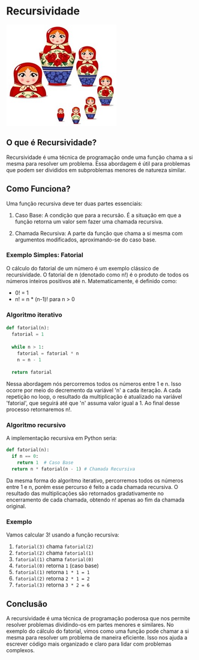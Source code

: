 # Recursividade

![boneca russa](boneca.jpeg)

## O que é Recursividade?

Recursividade é uma técnica de programação onde uma função chama a si mesma para resolver um problema. Essa abordagem é útil para problemas que podem ser divididos em subproblemas menores de natureza similar.

## Como Funciona?

Uma função recursiva deve ter duas partes essenciais:

1. Caso Base: A condição que para a recursão. É a situação em que a função retorna um valor sem fazer uma chamada recursiva.

2. Chamada Recursiva: A parte da função que chama a si mesma com argumentos modificados, aproximando-se do caso base.

### Exemplo Simples: Fatorial

O cálculo do fatorial de um número é um exemplo clássico de recursividade. O fatorial de n (denotado como n!) é o produto de todos os números inteiros positivos até n. Matematicamente, é definido como:

- 0! = 1
- n! = n * (n-1)! para n > 0

### Algoritmo iterativo

```python
def fatorial(n):
  fatorial = 1

  while n > 1:
    fatorial = fatorial * n
    n = n - 1
      
  return fatorial
```

Nessa abordagem nós percorremos todos os números entre 1 e n. Isso ocorre por meio do decremento da variável 'n' a cada iteração. A cada repetição no loop, o resultado da multiplicação é atualizado na variável 'fatorial', que seguirá até que 'n' assuma valor igual a 1. Ao final desse processo retornaremos n!.

### Algoritmo recursivo

A implementação recursiva em Python seria:

```python
def fatorial(n):
  if n == 0:
    return 1  # Caso Base
  return n * fatorial(n - 1) # Chamada Recursiva
```

Da mesma forma do algoritmo iterativo, percorremos todos os números entre 1 e n, porém esse percurso é feito a cada chamada recursiva. O resultado das multiplicações são retornados gradativamente no encerramento de cada chamada, obtendo n! apenas ao fim da chamada original.

### Exemplo

Vamos calcular 3! usando a função recursiva:

1. `fatorial(3)` chama `fatorial(2)`
2. `fatorial(2)` chama `fatorial(1)`
3. `fatorial(1)` chama `fatorial(0)`
4. `fatorial(0)` retorna `1` (caso base)
5. `fatorial(1)` retorna `1 * 1 = 1`
6. `fatorial(2)` retorna `2 * 1 = 2`
7. `fatorial(3)` retorna `3 * 2 = 6`

## Conclusão

A recursividade é uma técnica de programação poderosa que nos permite resolver problemas dividindo-os em partes menores e similares. No exemplo do cálculo do fatorial, vimos como uma função pode chamar a si mesma para resolver um problema de maneira eficiente. Isso nos ajuda a escrever código mais organizado e claro para lidar com problemas complexos.
